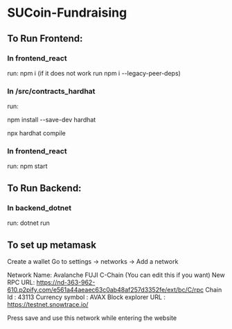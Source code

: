 # SUCoin-Fundraising


## To Run Frontend:
### In frontend_react 

  run: npm i (if it does not work run npm i --legacy-peer-deps)

### In /src/contracts_hardhat 

  run:
  
  npm install --save-dev hardhat
  
  npx hardhat compile

### In frontend_react 

  run: npm start

## To Run Backend:
### In backend_dotnet 

  run: dotnet run

## To set up metamask
  Create a wallet
  Go to settings -> networks -> Add a network

  Network Name: Avalanche FUJI C-Chain (You can edit this if you want)
  New RPC URL: https://nd-363-962-610.p2pify.com/e561a44aeaec63c0ab48af257d3352fe/ext/bc/C/rpc
  Chain Id : 43113
  Currency symbol : AVAX
  Block  explorer URL : https://testnet.snowtrace.io/

  Press save and use this network while entering the website